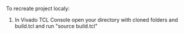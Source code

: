 To recreate project localy:
1) In Vivado TCL Console open your directory with cloned folders and build.tcl and run
"source build.tcl"
